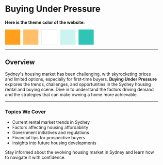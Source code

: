 # Buying Under Pressure

**Here is the theme color of the website:**

<div style="display: flex; flex-direction: row; align-items: center; gap: 10px;">
    <div style="width: 50px; height: 50px; background-color: #FF9F1C;"></div>
    <div style="width: 50px; height: 50px; background-color: #FFBF69;"></div>
    <div style="width: 50px; height: 50px; background-color: #FFFFFF; border: 1px solid #e0e0e0;"></div>
    <div style="width: 50px; height: 50px; background-color: #CBF3F0;"></div>
    <div style="width: 50px; height: 50px; background-color: #2EC4B6;"></div>
</div>


---

## Overview

Sydney's housing market has been challenging, with skyrocketing prices and limited options, especially for first-time buyers. **Buying Under Pressure** explores the trends, challenges, and opportunities in the Sydney housing rental and buying scene. Dive in to understand the factors driving demand and the strategies that can make owning a home more achievable.

---

### Topics We Cover

- Current rental market trends in Sydney
- Factors affecting housing affordability
- Government initiatives and regulations
- Financial tips for prospective buyers
- Insights into future housing developments

Stay informed about the evolving housing market in Sydney and learn how to navigate it with confidence.
